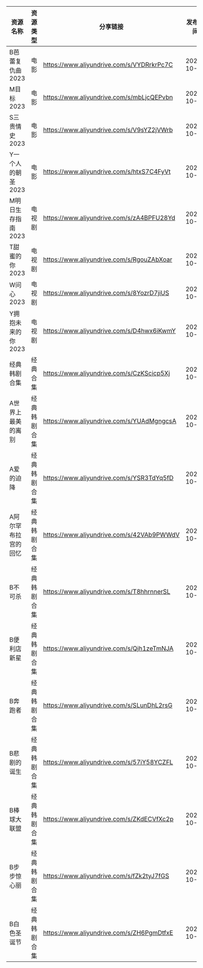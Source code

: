 | 资源名称        | 资源类型   | 分享链接                                      | 发布时间       |
| ----------- | ------ | ----------------------------------------- | ---------- |
| B芭蕾复仇曲2023  | 电影     | https://www.aliyundrive.com/s/VYDRrkrPc7C | 2023-10-08 |
| M目标2023     | 电影     | https://www.aliyundrive.com/s/mbLjcQEPvbn | 2023-10-08 |
| S三贵情史2023   | 电影     | https://www.aliyundrive.com/s/V9sYZ2jVWrb | 2023-10-08 |
| Y一个人的朝圣2023 | 电影     | https://www.aliyundrive.com/s/htxS7C4FyVt | 2023-10-08 |
| M明日生存指南2023 | 电视剧    | https://www.aliyundrive.com/s/zA4BPFU28Yd | 2023-10-08 |
| T甜蜜的你2023   | 电视剧    | https://www.aliyundrive.com/s/RgouZAbXoar | 2023-10-08 |
| W问心2023     | 电视剧    | https://www.aliyundrive.com/s/8YozrD7jiUS | 2023-10-08 |
| Y拥抱未来的你2023 | 电视剧    | https://www.aliyundrive.com/s/D4hwx6iKwmY | 2023-10-08 |
| 经典韩剧合集      | 经典合集   | https://www.aliyundrive.com/s/CzKScicp5Xj | 2023-10-08 |
| A世界上最美的离别   | 经典韩剧合集 | https://www.aliyundrive.com/s/YUAdMgngcsA | 2023-10-08 |
| A爱的迫降       | 经典韩剧合集 | https://www.aliyundrive.com/s/YSR3TdYq5fD | 2023-10-08 |
| A阿尔罕布拉宫的回忆  | 经典韩剧合集 | https://www.aliyundrive.com/s/42VAb9PWWdV | 2023-10-08 |
| B不可杀        | 经典韩剧合集 | https://www.aliyundrive.com/s/T8hhrnnerSL | 2023-10-08 |
| B便利店新星      | 经典韩剧合集 | https://www.aliyundrive.com/s/Qjh1zeTmNJA | 2023-10-08 |
| B奔跑者        | 经典韩剧合集 | https://www.aliyundrive.com/s/SLunDhL2rsG | 2023-10-08 |
| B悲剧的诞生      | 经典韩剧合集 | https://www.aliyundrive.com/s/57iY58YCZFL | 2023-10-08 |
| B棒球大联盟      | 经典韩剧合集 | https://www.aliyundrive.com/s/ZKdECVfXc2p | 2023-10-08 |
| B步步惊心丽      | 经典韩剧合集 | https://www.aliyundrive.com/s/fZk2tyJ7fGS | 2023-10-08 |
| B白色圣诞节      | 经典韩剧合集 | https://www.aliyundrive.com/s/ZH6PgmDtfxE | 2023-10-08 |
